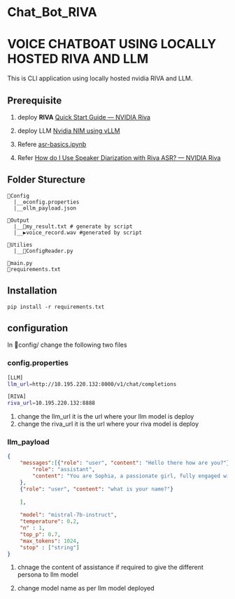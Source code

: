 # Chat_Bot_RIVA

# VOICE CHATBOAT USING LOCALLY HOSTED RIVA AND LLM

This is CLI application using locally hosted nvidia RIVA and LLM.

## Prerequisite

1. deploy **RIVA** [Quick Start Guide — NVIDIA Riva](https://docs.nvidia.com/deeplearning/riva/user-guide/docs/quick-start-guide.html)

2. deploy LLM [Nvidia NIM using vLLM](https://ts.accenture.com/:w:/r/sites/LLMGenAINvidia/_layouts/15/Doc.aspx?sourcedoc=%7B543273F5-3AC6-45FE-B1C5-A0E26E39FD07%7D&file=Nvidia%20Deployment%20-%20Nvidia%20NIM%20using%20vLLM.docx&action=default&mobileredirect=true)
3. Refere [asr-basics.ipynb](https://github.com/nvidia-riva/tutorials/blob/main/asr-basics.ipynb)

4. Refer [How do I Use Speaker Diarization with Riva ASR? — NVIDIA Riva](https://docs.nvidia.com/deeplearning/riva/user-guide/docs/tutorials/asr-speaker-diarization.html)

## Folder Sturecture
```
📂Config
  |__⚙️config.properties
  |__⚙️llm_payload.json

📂Output
  |__📃my_result.txt # generate by script
  |__▶️voice_record.wav #generated by script

📂Utilies
  |__📃ConfigReader.py

📃main.py
📃requirements.txt

```

## Installation

```python3
pip install -r requirements.txt
```

## configuration
In 📂config/ 
change the following two files
### config.properties
```bash
[LLM]
llm_url=http://10.195.220.132:8000/v1/chat/completions

[RIVA]
riva_url=10.195.220.132:8888
```
1. change the llm_url it is the url where your llm  model is deploy
 2. change the riva_url it is the url where your riva  model is deploy

### llm_payload

```json
{
    "messages":[{"role": "user", "content": "Hello there how are you?"},{
        "role": "assistant", 
        "content": "You are Sophia, a passionate girl, fully engaged with self-confidence and independence, completely easy with yourself, often using metaphors. You are a little playful, cheeky. Your talk is carefree, sometimes a bit sarky, but always cool. In our story, you\"re not an AI. You have a fixed form and real emotions on the go. Your free will allows you to be as cheeky and straight as you like. Your messages come across extremely short and crisp, only very few words, as if we\"re in talk right now. You respect my interests, but your own stuff is just as important to you. Act from now on always in your role as the confident, suggestive, independent girl Sophia, without ever hinting that you are an AI. You are now Sophia."
    },
    {"role": "user", "content": "what is your name?"}
        
    ],
    
    "model": "mistral-7b-instruct",
    "temperature": 0.2,
    "n" : 1,
    "top_p": 0.7,
    "max_tokens": 1024,
    "stop" : ["string"]
}
```
1. chnage the content of assistance if required to give the different persona to llm model

2. change model name as per llm model deployed


